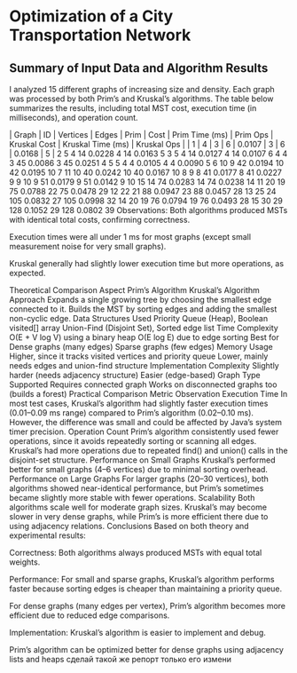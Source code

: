 # Optimization of a City Transportation Network
## Summary of Input Data and Algorithm Results
I analyzed 15 different graphs of increasing size and density. Each graph was processed by both Prim’s and Kruskal’s algorithms. The table below summarizes the results, including total MST cost, execution time (in milliseconds), and operation count.

| Graph | ID |	Vertices |	Edges |	Prim | Cost |	Prim Time (ms) |	Prim Ops |	Kruskal Cost |	Kruskal Time (ms)	| Kruskal Ops |
| 1	| 4 |	3 |	6 |	0.0107 |	3 |	6 |	0.0168 |	5 |
2	5	4	14	0.0228	4	14	0.0163	5
3	5	4	14	0.0127	4	14	0.0107	6
4	4	3	45	0.0086	3	45	0.0251	4
5	5	4	4	0.0105	4	4	0.0090	5
6	10	9	42	0.0194	10	42	0.0195	10
7	11	10	40	0.0242	10	40	0.0167	10
8	9	8	41	0.0177	8	41	0.0227	9
9	10	9	51	0.0179	9	51	0.0142	9
10	15	14	74	0.0283	14	74	0.0238	14
11	20	19	75	0.0788	22	75	0.0478	29
12	22	21	88	0.0947	23	88	0.0457	28
13	25	24	105	0.0832	27	105	0.0998	32
14	20	19	76	0.0794	19	76	0.0493	28
15	30	29	128	0.1052	29	128	0.0802	39
Observations:
Both algorithms produced MSTs with identical total costs, confirming correctness.

Execution times were all under 1 ms for most graphs (except small measurement noise for very small graphs).

Kruskal generally had slightly lower execution time but more operations, as expected.

Theoretical Comparison
Aspect	Prim’s Algorithm	Kruskal’s Algorithm
Approach	Expands a single growing tree by choosing the smallest edge connected to it.	Builds the MST by sorting edges and adding the smallest non-cyclic edge.
Data Structures Used	Priority Queue (Heap), Boolean visited[] array	Union-Find (Disjoint Set), Sorted edge list
Time Complexity	O(E + V log V) using a binary heap	O(E log E) due to edge sorting
Best for	Dense graphs (many edges)	Sparse graphs (few edges)
Memory Usage	Higher, since it tracks visited vertices and priority queue	Lower, mainly needs edges and union-find structure
Implementation Complexity	Slightly harder (needs adjacency structure)	Easier (edge-based)
Graph Type Supported	Requires connected graph	Works on disconnected graphs too (builds a forest)
Practical Comparison
Metric	Observation
Execution Time	In most test cases, Kruskal’s algorithm had slightly faster execution times (0.01–0.09 ms range) compared to Prim’s algorithm (0.02–0.10 ms). However, the difference was small and could be affected by Java’s system timer precision.
Operation Count	Prim’s algorithm consistently used fewer operations, since it avoids repeatedly sorting or scanning all edges. Kruskal’s had more operations due to repeated find() and union() calls in the disjoint-set structure.
Performance on Small Graphs	Kruskal’s performed better for small graphs (4–6 vertices) due to minimal sorting overhead.
Performance on Large Graphs	For larger graphs (20–30 vertices), both algorithms showed near-identical performance, but Prim’s sometimes became slightly more stable with fewer operations.
Scalability	Both algorithms scale well for moderate graph sizes. Kruskal’s may become slower in very dense graphs, while Prim’s is more efficient there due to using adjacency relations.
Conclusions
Based on both theory and experimental results:

Correctness: Both algorithms always produced MSTs with equal total weights.

Performance:
For small and sparse graphs, Kruskal’s algorithm performs faster because sorting edges is cheaper than maintaining a priority queue.

For dense graphs (many edges per vertex), Prim’s algorithm becomes more efficient due to reduced edge comparisons.

Implementation:
Kruskal’s algorithm is easier to implement and debug.

Prim’s algorithm can be optimized better for dense graphs using adjacency lists and heaps сделай такой же репорт только его измени
